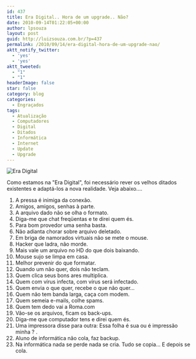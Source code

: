 ```yaml
---
id: 437
title: Era Digital.. Hora de um upgrade.. Não?
date: 2010-09-14T01:22:05+00:00
author: lpsouza
layout: post
guid: http://luizsouza.com.br/?p=437
permalink: /2010/09/14/era-digital-hora-de-um-upgrade-nao/
aktt_notify_twitter:
  - 'yes'
  - 'yes'
aktt_tweeted:
  - "1"
  - "1"
headerImage: false
star: false
category: blog
categories:
  - Engraçados
tags:
  - Atualização
  - Computadores
  - Digital
  - Ditados
  - Informática
  - Internet
  - Update
  - Upgrade
---
```

![Era Digital](https://luizsouza.com.br/wp-content/upload/2010/09/era-digital-300x213.jpg)

Como estamos na "Era Digital", foi necessário rever os velhos ditados existentes e adaptá-los a nova realidade. Veja abaixo....
  
1. A pressa é inimiga da conexão.
2. Amigos, amigos, senhas à parte.
3. A arquivo dado não se olha o formato.
4. Diga-me que chat freqüentas e te direi quem és.
5. Para bom provedor uma senha basta.
6. Não adianta chorar sobre arquivo deletado.
7. Em briga de namorados virtuais não se mete o mouse.
8. Hacker que ladra, não morde.
9. Mais vale um arquivo no HD do que dois baixando.
10. Mouse sujo se limpa em casa.
11. Melhor prevenir do que formatar.
12. Quando um não quer, dois não teclam.
13. Quem clica seus bons ares multiplica.
14. Quem com vírus infecta, com vírus será infectado.
15. Quem envia o que quer, recebe o que não quer...
16. Quem não tem banda larga, caça com modem.
17. Quem semeia e-mails, colhe spams.
18. Quem tem dedo vai a Roma.com
19. Vão-se os arquivos, ficam os back-ups.
20. Diga-me que computador tens e direi quem és.
21. Uma impressora disse para outra: Essa folha é sua ou é impressão minha ? .
22. Aluno de informática não cola, faz backup.
23. Na informática nada se perde nada se cria. Tudo se copia... E depois se cola.
